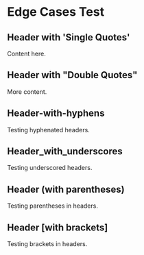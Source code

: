 # Edge Cases Test

## Header with 'Single Quotes'

Content here.

## Header with "Double Quotes"

More content.

## Header-with-hyphens

Testing hyphenated headers.

## Header_with_underscores

Testing underscored headers.

## Header (with parentheses)

Testing parentheses in headers.

## Header [with brackets]

Testing brackets in headers.
